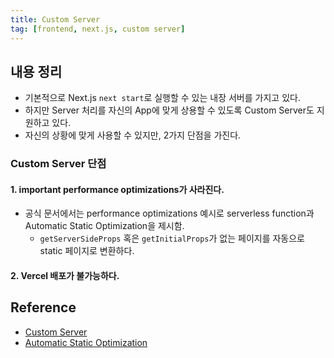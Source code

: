 ```yaml
---
title: Custom Server
tag: [frontend, next.js, custom server]
---
```

## 내용 정리
- 기본적으로 Next.js `next start`로 실행할 수 있는 내장 서버를 가지고 있다.
- 하지만 Server 처리를 자신의 App에 맞게 상용할 수 있도록 Custom Server도 지원하고 있다.
- 자신의 상황에 맞게 사용할 수 있지만, 2가지 단점을 가진다.

### Custom Server 단점
#### 1. important performance optimizations가 사라진다.
- 공식 문서에서는 performance optimizations 예시로 serverless function과 Automatic Static Optimization을 제시함.
  - `getServerSideProps` 혹은 `getInitialProps`가 없는 페이지를 자동으로 static 페이지로 변환하다.

#### 2. Vercel 배포가 불가능하다.

## Reference
- [Custom Server](https://nextjs.org/docs/pages/building-your-application/configuring/custom-server)
- [Automatic Static Optimization](https://nextjs.org/docs/pages/building-your-application/rendering/automatic-static-optimization)